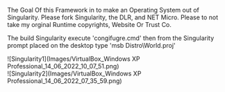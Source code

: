 The Goal Of this Framework in to make an Operating System out of Singularity. Please fork Singularity, the DLR, and NET Micro. Please to not take my orginal Runtime copyrights, Website Or Trust Co.

The build Singularity execute 'congifugre.cmd' then from the Singularity prompt placed on the desktop type 
'msb Distro\World.proj'

![Singularity1](Images/VirtualBox_Windows XP Professional_14_06_2022_10_07_51.png)
</br>
![Singularity2](Images/VirtualBox_Windows XP Professional_14_06_2022_07_35_59.png)
